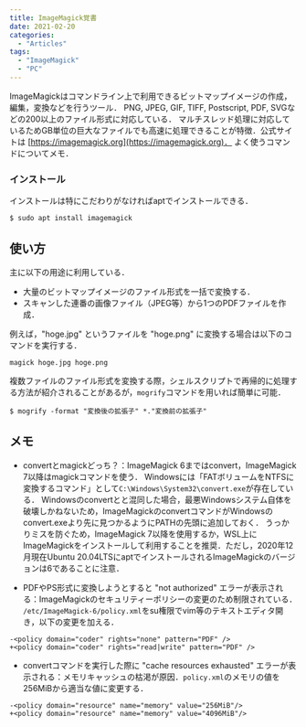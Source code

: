 ```yaml
---
title: ImageMagick覚書
date: 2021-02-20
categories:
  - "Articles"
tags:
  - "ImageMagick"
  - "PC"
---
```


ImageMagickはコマンドライン上で利用できるビットマップイメージの作成，編集，変換などを行うツール．
PNG, JPEG, GIF, TIFF, Postscript, PDF, SVGなどの200以上のファイル形式に対応している．
マルチスレッド処理に対応しているためGB単位の巨大なファイルでも高速に処理できることが特徴．公式サイトは [https://imagemagick.org](https://imagemagick.org)．
よく使うコマンドについてメモ．
<!--more-->

### インストール
インストールは特にこだわりがなければaptでインストールできる．
```
$ sudo apt install imagemagick
```

## 使い方
主に以下の用途に利用している．
- 大量のビットマップイメージのファイル形式を一括で変換する．
- スキャンした連番の画像ファイル（JPEG等）から1つのPDFファイルを作成．

例えば，"hoge.jpg" というファイルを "hoge.png" に変換する場合は以下のコマンドを実行する．
```
magick hoge.jpg hoge.png
```
複数ファイルのファイル形式を変換する際，シェルスクリプトで再帰的に処理する方法が紹介されることがあるが，`mogrify`コマンドを用いれば簡単に可能．
```
$ mogrify -format "変換後の拡張子" *."変換前の拡張子"
```

## メモ
- convertとmagickどっち？：ImageMagick 6まではconvert，ImageMagick 7以降はmagickコマンドを使う．
Windowsには「FATボリュームをNTFSに変換するコマンド」として`C:\Windows\System32\convert.exe`が存在している．
Windowsのconvertとと混同した場合，最悪Windowsシステム自体を破壊しかねないため，ImageMagickのconvertコマンドがWindowsのconvert.exeより先に見つかるようにPATHの先頭に追加しておく．
うっかりミスを防ぐため，ImageMagick 7以降を使用するか，WSL上にImageMagickをインストールして利用することを推奨．ただし，2020年12月現在Ubuntu 20.04LTSにaptでインストールされるImageMagickのバージョンは6であることに注意．

- PDFやPS形式に変換しようとすると "not authorized" エラーが表示される：ImageMagickのセキュリティーポリシーの変更のため制限されている．
`/etc/ImageMagick-6/policy.xml`をsu権限でvim等のテキストエディタ開き，以下の変更を加える．
```
-<policy domain="coder" rights="none" pattern="PDF" />
+<policy domain="coder" rights="read|write" pattern="PDF" />
```
- convertコマンドを実行した際に "cache resources exhausted" エラーが表示される：メモリキャッシュの枯渇が原因．`policy.xml`のメモリの値を256MiBから適当な値に変更する．
```
-<policy domain="resource" name="memory" value="256MiB"/>
+<policy domain="resource" name="memory" value="4096MiB"/>
```